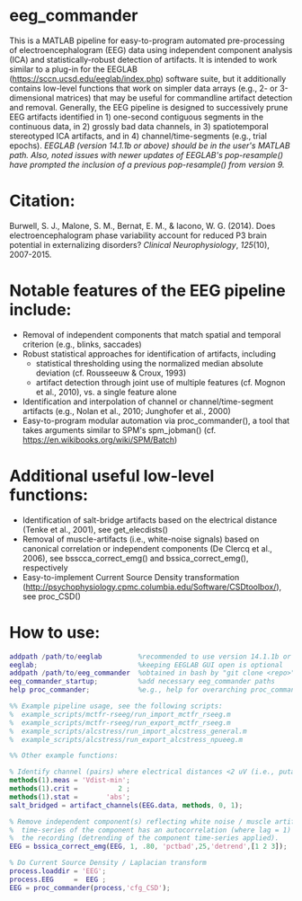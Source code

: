 # eeg_commander
This is a MATLAB pipeline for easy-to-program automated pre-processing of electroencephalogram (EEG) data using independent component analysis (ICA) and statistically-robust detection of artifacts. It is intended to work similar to a plug-in for the EEGLAB (https://sccn.ucsd.edu/eeglab/index.php) software suite, but it additionally contains low-level functions that work on simpler data arrays (e.g., 2- or 3-dimensional matrices) that may be useful for commandline artifact detection and removal. Generally, the EEG pipeline is designed to successively prune EEG artifacts identified in 1) one-second contiguous segments in the continuous data, in 2) grossly bad data channels, in 3) spatiotemporal stereotyped ICA artifacts, and in 4) channel/time-segments (e.g., trial epochs). _EEGLAB (version 14.1.1b  or above) should be in the user's MATLAB path. Also, noted issues with newer updates of EEGLAB's pop-resample() have prompted the inclusion of a previous pop-resample() from version 9._

# Citation:
Burwell, S. J., Malone, S. M., Bernat, E. M., & Iacono, W. G. (2014). Does electroencephalogram phase variability account for reduced P3 brain potential in externalizing disorders? _Clinical Neurophysiology_, _125_(10), 2007-2015.

# Notable features of the EEG pipeline include:
* Removal of independent components that match spatial and temporal criterion (e.g., blinks, saccades)
* Robust statistical approaches for identification of artifacts, including
    * statistical thresholding using the normalized median absolute deviation (cf. Rousseeuw & Croux, 1993)
    * artifact detection through joint use of multiple features (cf. Mognon et al., 2010), vs. a single feature alone
* Identification and interpolation of channel or channel/time-segment artifacts (e.g., Nolan et al., 2010; Junghofer et al., 2000)
* Easy-to-program modular automation via proc_commander(), a tool that takes arguments similar to SPM's spm_jobman() (cf. https://en.wikibooks.org/wiki/SPM/Batch)

# Additional useful low-level functions:
* Identification of salt-bridge artifacts based on the electrical distance (Tenke et al., 2001), see get_elecdists()
* Removal of muscle-artifacts (i.e., white-noise signals) based on canonical correlation or independent components (De Clercq et al., 2006), see bsscca_correct_emg() and bssica_correct_emg(), respectively
* Easy-to-implement Current Source Density transformation (http://psychophysiology.cpmc.columbia.edu/Software/CSDtoolbox/), see proc_CSD()

# How to use:
```matlab
addpath /path/to/eeglab         %recommended to use version 14.1.1b or above
eeglab;                         %keeping EEGLAB GUI open is optional
addpath /path/to/eeg_commander  %obtained in bash by "git clone <repo>"
eeg_commander_startup;          %add necessary eeg_commander paths
help proc_commander;            %e.g., help for overarching proc_commander (pipeline) function

%% Example pipeline usage, see the following scripts:
%  example_scripts/mctfr-rseeg/run_import_mctfr_rseeg.m
%  example_scripts/mctfr-rseeg/run_export_mctfr_rseeg.m
%  example_scripts/alcstress/run_import_alcstress_general.m
%  example_scripts/alcstress/run_export_alcstress_npueeg.m

%% Other example functions: 

% Identify channel (pairs) where electrical distances <2 uV (i.e., putative salt-bridge)
methods(1).meas = 'Vdist-min';
methods(1).crit =          2 ;
methods(1).stat =       'abs';
salt_bridged = artifact_channels(EEG.data, methods, 0, 1);

% Remove independent component(s) reflecting white noise / muscle artifact. I.e., where the
%  time-series of the component has an autocorrelation (where lag = 1) is <.80 for >25% of 
%  the recording (detrending of the component time-series applied).
EEG = bssica_correct_emg(EEG, 1, .80, 'pctbad',25,'detrend',[1 2 3]);

% Do Current Source Density / Laplacian transform
process.loaddir	= 'EEG';
process.EEG 	=  EEG ;
EEG = proc_commander(process,'cfg_CSD');

```
